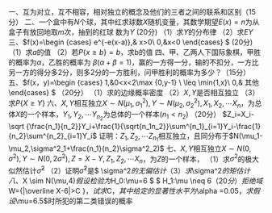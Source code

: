 一、互为对立，互不相容，相对独立的概念及他们的三者之间的联系和区别（15分）
 二、一个盒中有$N$个球，其中红求球数$X$随机变量，其数学期望$E(x)=n$为从盒子有放回地取$m$次，抽到的红球 数为$Y$    (20分)
 （1）求$Y$的分布律
 （2）求$EY$
 三、$f(x)=\begin {cases} e^{-e(x-a)},& x>0\\ 0,&x<0 \end{cases}     $       (20分)
 （1）求$a$的值
 （2）若$P\{x\geq b\}=b$，求b的值
 四、甲、乙两人下国际象棋，甲胜的概率为$\alpha$，乙胜的概率为 $\beta(\alpha+\beta=1)$，赢的一方得一分，输的不扣分，一方比另一方的得分多2分，则多2分的一方胜利，问甲胜利的概率为多少？（15分）
 五、$f(x，y)=\begin {cases} 1,&0<x<2\max \{0,y-1\} \ \leq \min\{1,x\}\\ 0,& 其他 \end{cases}  $   （20分）
 （1）求的边缘概率密度
 （2）$X,Y$是否相互独立
 （3）求$P\{X\geq Y\}$
 六、$X,Y$相互独立$X\sim N(\mu_1,\sigma^2_1),Y\sim N(\mu_2,\sigma^2_2),X_1,X_2,\cdots X_n$，为总体$X$的一个样本，$Y_1,Y_2,\cdots Y_{n_2}$为总体的一个样本$(n_1<n_2)$   （20分）
 $Z_i=X_i-\sqrt {\frac{n_1}{n_2}}Y_i+\frac{1}{\sqrt{n_1n_2}}\sum^{n_1}_{i=1}Y_i-\frac{1}{n_2}\sum^{n_2}_{i=1}Y_i$
 证明：$Z_1,Z_2,\cdots Z_{n_1}$相互独立，且同分布于$N(\mu_1-\mu_2,\sigma^2_1+\frac{n_1}{n_2}\sigma^2_2)$
 七、$X,Y$相互独立$X\sim N(0,\sigma^2),Y\sim N(0,2\sigma^2),
Z=X-Y ,Z_1,Z_2,\cdots X_n$，为$Z$的一个样本，
 （1）求$\sigma^2$的极大似然估计$\widehat \sigma^2$
 （2）证明$\widehat \sigma^2$是$ \sigma^2$的无偏估计
 （3）求$\sigma^2$的矩估计
 八、$X \sim N(\mu,4)$假设检验为$H_0:\mu=6   $    $ H_1:\mu \neq 6$（20分）
 拒绝域$W=\{|\overline X-6|>C \}$，试求$C$，其中给定的显著性水平为$\alpha =0.05$，求假设$\mu=6.5$时所犯的第二类错误的概率
 
